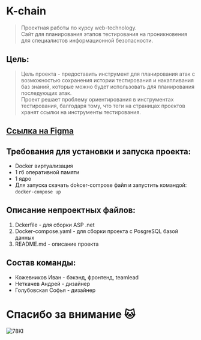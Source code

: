# K-chain
>Проектная работы по курсу web-technology. \
Сайт для планирования этапов тестирования на проникновения для специалистов информационной безопасности.

## Цель:
>Цель проекта - предоставить инструмент для планирования атак с возможностью сохранения истории тестирования
и накапливания баз знаний, которые можно будет использовать для планирования последующих атак. \
Проект решает проблему ориентирования в инструментах тестирования, балгодаря тому, что теги на страницах 
проектов хранят ссылки на инструменты тестирования.

## [Ссылка на Figma](https://www.figma.com/design/XzCE7LQ6fB8RD8zTQTaPj8/Bootstrap-5-UI-Kit-(Community)?node-id=5493-2&node-type=canvas&t=BgZkZ54X5HmimLQs-0)

## Требования для установки и запуска проекта:
* Docker виртуализация
* 1 гб оперативной памяти 
* 1 ядро
* Для запуска скачать dokcer-compose файл и запустить командой: `docker-compose up`

## Описание непроектных файлов:
1. Dckerfile - для сборки ASP .net 
2. Docker-compose.yaml - для сборки проекта с PosgreSQL базой данных
3. README.md - описание проекта


## Состав команды:

* Кожевников Иван - бэкэнд, фронтенд, teamlead 
* Неткачев Андрей - дизайнер 
* Голубовская Софья - дизайнер

# Спасибо за внимание 🐱
![78KI](https://media1.tenor.com/m/zPWXNgIuyBQAAAAC/pusheen.gif)